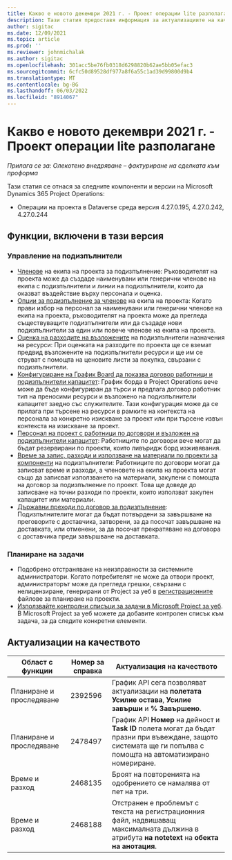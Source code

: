 ```yaml
---
title: Какво е новото декември 2021 г. - Проект операции lite разполагане
description: Тази статия предоставя информация за актуализациите на качеството, които са налични в декември 2021 издание на Project Operations lite разполагане.
author: sigitac
ms.date: 12/09/2021
ms.topic: article
ms.prod: ''
ms.reviewer: johnmichalak
ms.author: sigitac
ms.openlocfilehash: 301acc5be76fb0318d6298820b62ae5bb05efac3
ms.sourcegitcommit: 6cfc50d89528df977a8f6a55c1ad39d99800d9b4
ms.translationtype: MT
ms.contentlocale: bg-BG
ms.lasthandoff: 06/03/2022
ms.locfileid: "8914067"
---
```

# <a name="whats-new-december-2021---project-operations-lite-deployment"></a>Какво е новото декември 2021 г. - Проект операции lite разполагане

_Прилага се за: Олекотено внедряване – фактуриране на сделката към проформа_

Тази статия се отнася за следните компоненти и версии на Microsoft Dynamics 365 Project Operations:

- Операции на проекта в Dataverse среда версия 4.27.0.195, 4.27.0.242, 4.27.0.244


## <a name="features-included-in-this-release"></a>Функции, включени в тази версия

### <a name="subcontract-management"></a>Управление на подизпълнители 

- [Членове](../subcontracting/subcontracting-project-team-members.md) на екипа на проекта за подизпълнение: Ръководителят на проекта може да създаде наименувани или генерични членове на екипа с подизпълнители и линии на подизпълнители, които да оказват въздействие върху персонала и оценка.
- [Опции за подизпълнение за членове](../subcontracting/subcon-options.md) на екипа на проекта: Когато прави избор на персонал за наименувани или генерични членове на екипа на проекта, ръководителят на проекта може да прегледа съществуващите подизпълнители или да създаде нови подизпълнители за един или повече членове на екипа на проекта. 
- [Оценка на разходите на възложените](../subcontracting/costing-subcon-ra.md) на подизпълнители назначения на ресурси: При оценката на разходите по проекта ще се вземат предвид възложените на подизпълнители ресурси и ще им се струват с помощта на ценовите листи за покупка, свързани с подизпълнители. 
- [Конфигуриране на График Board да показва договор работници и подизпълнители капацитет](../subcontracting/configure-sb-subcon.md): График борда в Project Operations вече може да бъде конфигуриран да търси и предлага договор работник тип на преносими ресурси и възложено на подизпълнители капацитет заедно със служителите. Тази конфигурация може да се прилага при търсене на ресурси в рамките на контекста на персонала за конкретно изискване за проект или при търсене извън контекста на изискване за проект.
- [Персонал на проект с работници по договори и възложен на подизпълнители капацитет](../subcontracting/staffing-cw.md): Работниците по договори вече могат да бъдат резервирани по проекти, които ливъридж борд изживявания.
- [Време за запис, разходи и използване на материали по проекти за компоненти](../subcontracting/recording-subcon-actuals.md) на подизпълнители: Работниците по договори могат да записват време и разходи, а членовете на екипа на проекта могат също да записват използването на материали, закупени с помощта на договор за подизпълнение по проект. Това ще доведе до записване на точни разходи по проекти, които използват закупен капацитет или материали.
- [Държавни преходи по договор за подизпълнение](../subcontracting/subcon-states.md): Подизпълнителите могат да бъдат потвърдени за завършване на преговорите с доставчика, затворени, за да посочат завършване на доставката, или отменени, за да посочат прекратяване на договора с доставчика преди завършване на доставката.

### <a name="task-planning"></a>Планиране на задачи
- Подобрено отстраняване на неизправности за системните администратори. Когато потребителят не може да отвори проект, администраторът може да прегледа грешки, свързани с нелицензиране, генерирани от Project за уеб в [регистрационните](../../project-management/schedule-api-logs.md) файлове за планиране на проекти.
- [Използвайте контролни списъци за задачи в Microsoft Project за уеб](https://support.microsoft.com/en-us/office/use-task-checklists-in-microsoft-project-for-the-web-c69bcf73-5c75-4ad3-9893-6d6f92360e9c). В Microsoft Project за уеб можете да добавите контролен списък към задача, за да следите конкретни елементи.

## <a name="quality-updates"></a>Актуализации на качеството

| **Област с функции** | **Номер за справка** | **Актуализация на качеството** |
| --- | --- | --- |
| Планиране и проследяване | 2392596 | График API сега позволяват актуализации на **полетата Усилие остава**, **Усилие завърши** и **% Завършено**. |
| Планиране и проследяване | 2478497 | График API **Номер** на дейност и **Task ID** полета могат да бъдат празни при въвеждане, защото системата ще ги попълва с помощта на автоматизирано номериране.|
| Време и разход | 2468135 | Броят на повторенията на одобрението се намалява от пет на три. |
| Време и разход | 2468188 | Отстранен е проблемът с текста на регистрационния файл, надвишаващ максималната дължина в атрибута **на notetext** на **обекта на анотация**. |
